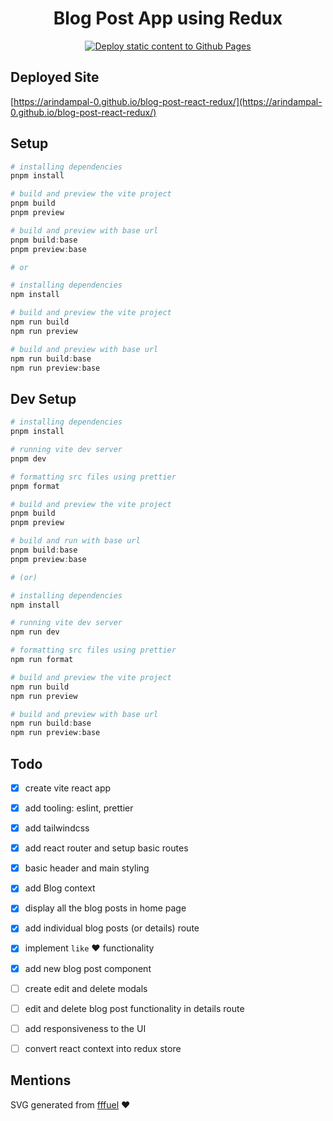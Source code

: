 <h1 align="center">Blog Post App using Redux</h1>

<p align="center">
<a href="https://github.com/ArindamPal-0/blog-post-react-redux/actions/workflows/deploy.yml"><img src="https://github.com/ArindamPal-0/blog-post-react-redux/actions/workflows/deploy.yml/badge.svg?branch=main" alt="Deploy static content to Github Pages"></a>
</p>

## Deployed Site

[https://arindampal-0.github.io/blog-post-react-redux/](https://arindampal-0.github.io/blog-post-react-redux/)

## Setup

```powershell
# installing dependencies
pnpm install

# build and preview the vite project
pnpm build
pnpm preview

# build and preview with base url
pnpm build:base
pnpm preview:base

# or

# installing dependencies
npm install

# build and preview the vite project
npm run build
npm run preview

# build and preview with base url
npm run build:base
npm run preview:base
```

## Dev Setup

```powershell
# installing dependencies
pnpm install

# running vite dev server
pnpm dev

# formatting src files using prettier
pnpm format

# build and preview the vite project
pnpm build
pnpm preview

# build and run with base url
pnpm build:base
pnpm preview:base

# (or)

# installing dependencies
npm install

# running vite dev server
npm run dev

# formatting src files using prettier
npm run format

# build and preview the vite project
npm run build
npm run preview

# build and preview with base url
npm run build:base
npm run preview:base
```

## Todo

- [x] create vite react app
- [x] add tooling: eslint, prettier
- [x] add tailwindcss
- [x] add react router and setup basic routes
- [x] basic header and main styling
- [x] add Blog context
- [x] display all the blog posts in home page
- [x] add individual blog posts (or details) route
- [x] implement `like` :heart: functionality
- [x] add new blog post component
- [ ] create edit and delete modals
- [ ] edit and delete blog post functionality in details route
- [ ] add responsiveness to the UI
- [ ] convert react context into redux store


## Mentions

SVG generated from [fffuel](https://fffuel.co/) :heart:
